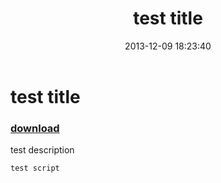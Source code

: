 ﻿---
pid:            4681
poster:         Adam Bertram
title:          test title
date:           2013-12-09 18:23:40
format:         posh
parent:         0
parent:         0

---

# test title

### [download](4681.ps1)

test description

```posh
test script

```
